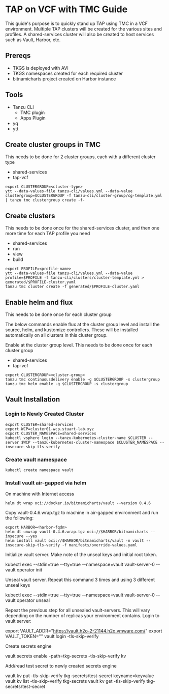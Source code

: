 # TAP on VCF with TMC Guide
This guide's purpose is to quickly stand up TAP using TMC in a VCF environment. Multiple TAP clusters will be created for the various sites and profiles. A shared-services cluster will also be created to host services such as Vault, Harbor, etc.

## Prereqs
* TKGS is deployed with AVI
* TKGS namespaces created for each required cluster
* bitnamicharts project created on Harbor instance

## Tools
* Tanzu CLI
    * TMC plugin
    * Apps Plugin
* yq
* ytt

## Create cluster groups in TMC

This needs to be done for 2 cluster groups, each with a different cluster type
* shared-services
* tap-vcf
```
export CLUSTERGROUP=<cluster-type>
ytt --data-values-file tanzu-cli/values.yml --data-value clustergroup=$CLUSTERGROUP -f tanzu-cli/cluster-group/cg-template.yml | tanzu tmc clustergroup create -f-
```

## Create clusters
This needs to be done once for the shared-services cluster, and then one more time for each TAP profile you need
* shared-services
* run
* view
* build

```
export PROFILE=<profile-name>
ytt --data-values-file tanzu-cli/values.yml --data-value profile=$PROFILE -f tanzu-cli/clusters/cluster-template.yml > generated/$PROFILE-cluster.yaml
tanzu tmc cluster create -f generated/$PROFILE-cluster.yaml
```

## Enable helm and flux
This needs to be done once for each cluster group

The below commands enable flux at the cluster group level and install the source, helm, and kustomize controllers. These will be installed automatically on all clusters in this cluster group.

Enable at the cluster group level. This needs to be done once for each cluster group
* shared-services
* tap-vcf
```
export CLUSTERGROUP=<cluster-group>
tanzu tmc continuousdelivery enable -g $CLUSTERGROUP -s clustergroup
tanzu tmc helm enable -g $CLUSTERGROUP -s clustergroup
```

## Vault Installation
### Login to Newly Created Cluster
```
export CLUSTER=shared-services
export WCP=cluster01-wcp.stuart-lab.xyz
export CLUSTER_NAMESPACE=shared-services
kubectl vsphere login --tanzu-kubernetes-cluster-name $CLUSTER --server $WCP --tanzu-kubernetes-cluster-namespace $CLUSTER_NAMESPACE --insecure-skip-tls-verify
```

### Create vault namespace
```
kubectl create namespace vault
```

### Install vault air-gapped via helm
On machine with Internet access
```
helm dt wrap oci://docker.io/bitnamicharts/vault --version 0.4.6
```

Copy vault-0.4.6.wrap.tgz to machine in air-gapped environment and run the following:

```
export HARBOR=<harbor-fqdn>
helm dt unwrap vault-0.4.6.wrap.tgz oci://$HARBOR/bitnamicharts --insecure --yes
helm install vault oci://$HARBOR/bitnamicharts/vault -n vault --insecure-skip-tls-verify -f manifests/override-values.yaml
```

Initialize vault server. Make note of the unseal keys and initial root token.

kubectl exec --stdin=true --tty=true --namespace=vault vault-server-0 -- vault operator init


Unseal vault server. Repeat this command 3 times and using 3 different unseal keys

kubectl exec --stdin=true --tty=true --namespace=vault vault-server-0 -- vault operator unseal


Repeat the previous step for all unsealed vault-servers. This will vary depending on the number of replicas your environment contains.
Login to vault server:

export VAULT_ADDR="https://vault.h2o-2-21144.h2o.vmware.com/"
export VAULT_TOKEN="<from previous step>"
vault login -tls-skip-verify


Create secrets engine

vault secrets enable -path=tkg-secrets -tls-skip-verify kv


Add/read test secret to newly created secrets engine

vault kv put -tls-skip-verify tkg-secrets/test-secret keyname=keyvalue
vault kv list -tls-skip-verify tkg-secrets
vault kv get -tls-skip-verify tkg-secrets/test-secret
